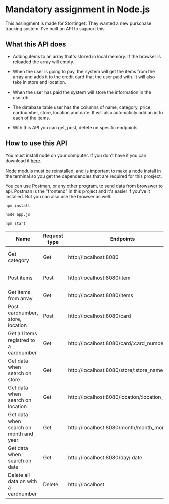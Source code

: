 # Mandatory assignment in Node.js

This assingment is made for Stortinget. They wanted a new purschase tracking system. I've built an API to support this.

## What this API does

- Adding items to an array that's stored in local memory. If the browser is reloaded the array will empty.
- When the user is going to pay, the system will get the items from the array and adds it to the credit card that the user paid with. It will also take in store and location.

- When the user has paid the system will store the information in the user.db.
- The database table user has the columns of name, category, price, cardnumber, store, location and date. It will also automaticly add an id to each of the items.

* With this API you can get, post, delete on spesific endpoints.

## How to use this API

You must install node on your computer. If you don't have it you can download it [here](https://nodejs.org/en/download/).

Node moduls must be reinstalled, and is important to make a node install in the terminal so you get the dependencies that are required for this prosject.

You can use [Postman](https://www.postman.com/), or any other program, to send data from browswer to api. Postman is the "frontend" in this project and it's easier if you've it installed. But you can also use the browser as well.

```bash
npm install
```

```bash
node app.js
```

```bash
npm start
```

| Name                                    | Request type | Endpoints                                     | Body                                                           | Response                                                                                                                   |
| --------------------------------------- | ------------ | --------------------------------------------- | -------------------------------------------------------------- | -------------------------------------------------------------------------------------------------------------------------- |
| Get category                            | Get          | http://localhost:8080                         |                                                                | categorys = {"beverage", "bakery", "dairy", "meat", "veggies", "fruit", "cleaners", "sweets", "other"}.                    |
| Post items                              | Post         | http://localhost:8080/item                    | {"name": "item-name", "category":"categorys", "price":"price"} |
| Get items from array                    | Get          | http://localhost:8080/items                   |                                                                | An array of items                                                                                                          |
| Post cardnumber, store, location        | Post         | http://localhost:8080/card                    | {"cardnumber":"1234", "store":"Kiwi","location":"Sandefjord"}  | {"name": "item-name", "category":"categorys", "price":"price","cardnumber":"1234", "store":"Kiwi","location":"Sandefjord"} |
| Get all items registred to a cardnumber | Get          | http://localhost:8080/card/:card_number       | b                                                              | JSON data, a list of items registred the cardnumber                                                                        |
| Get data when search on store           | Get          | http://localhost:8080/store/:store_name       | b                                                              | JSON data with name, categories, price,store,location                                                                      |
| Get data when search on location        | Get          | http://localhost:8080/location/:location_name | b                                                              | JSON data with name, categories, price,store,location                                                                      |
| Get data when search on month and year  | Get          | http://localhost:8080/month/month_month       | b                                                              | JSON data with name, categories, price,store,location                                                                      |
| Get data when search on date            | Get          | http://localhost:8080/day/:date               | b                                                              | JSON data with name, categories, price,store,location                                                                      |
| Delete all data on with a cardnumber    | Delete       | http://localhost                              |
